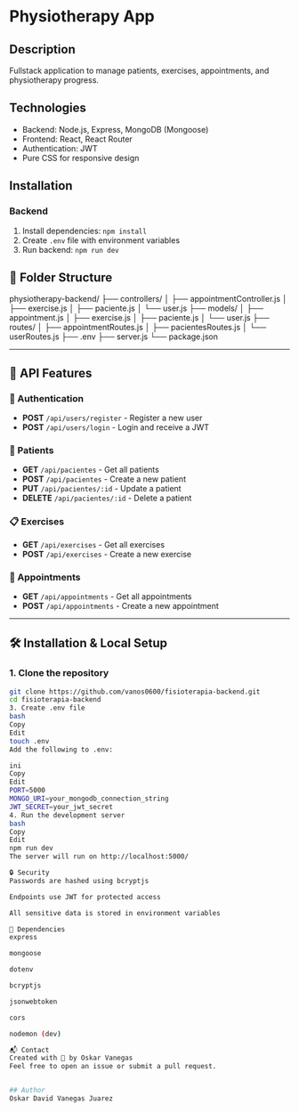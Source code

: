 # Physiotherapy App

## Description
Fullstack application to manage patients, exercises, appointments, and physiotherapy progress.

## Technologies
- Backend: Node.js, Express, MongoDB (Mongoose)
- Frontend: React, React Router
- Authentication: JWT
- Pure CSS for responsive design

## Installation

### Backend
1. Install dependencies: `npm install`
2. Create `.env` file with environment variables
3. Run backend: `npm run dev`

## 📁 Folder Structure
physiotherapy-backend/
├── controllers/
│ ├── appointmentController.js
│ ├── exercise.js
│ ├── paciente.js
│ └── user.js
├── models/
│ ├── appointment.js
│ ├── exercise.js
│ ├── paciente.js
│ └── user.js
├── routes/
│ ├── appointmentRoutes.js
│ ├── pacientesRoutes.js
│ └── userRoutes.js
├── .env
├── server.js
└── package.json


---

## 🧪 API Features

### 🔐 Authentication

- **POST** `/api/users/register` - Register a new user
- **POST** `/api/users/login` - Login and receive a JWT

### 🧑 Patients

- **GET** `/api/pacientes` - Get all patients
- **POST** `/api/pacientes` - Create a new patient
- **PUT** `/api/pacientes/:id` - Update a patient
- **DELETE** `/api/pacientes/:id` - Delete a patient

### 📋 Exercises

- **GET** `/api/exercises` - Get all exercises
- **POST** `/api/exercises` - Create a new exercise

### 📅 Appointments

- **GET** `/api/appointments` - Get all appointments
- **POST** `/api/appointments` - Create a new appointment

---

## 🛠️ Installation & Local Setup

### 1. Clone the repository

```bash
git clone https://github.com/vanos0600/fisioterapia-backend.git
cd fisioterapia-backend
3. Create .env file
bash
Copy
Edit
touch .env
Add the following to .env:

ini
Copy
Edit
PORT=5000
MONGO_URI=your_mongodb_connection_string
JWT_SECRET=your_jwt_secret
4. Run the development server
bash
Copy
Edit
npm run dev
The server will run on http://localhost:5000/

🔒 Security
Passwords are hashed using bcryptjs

Endpoints use JWT for protected access

All sensitive data is stored in environment variables

🧩 Dependencies
express

mongoose

dotenv

bcryptjs

jsonwebtoken

cors

nodemon (dev)

📬 Contact
Created with 💪 by Oskar Vanegas
Feel free to open an issue or submit a pull request.


## Author
Oskar David Vanegas Juarez
